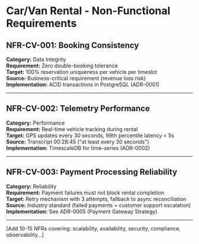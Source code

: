 # Car/Van Rental - Non-Functional Requirements

## NFR-CV-001: Booking Consistency
**Category:** Data Integrity  
**Requirement:** Zero double-booking tolerance  
**Target:** 100% reservation uniqueness per vehicle per timeslot  
**Source:** Business-critical requirement (revenue loss risk)  
**Implementation:** ACID transactions in PostgreSQL (ADR-0001)

---

## NFR-CV-002: Telemetry Performance
**Category:** Performance  
**Requirement:** Real-time vehicle tracking during rental  
**Target:** GPS updates every 30 seconds, 99th percentile latency < 5s  
**Source:** Transcript 00:28:45 ("at least every 30 seconds")  
**Implementation:** TimescaleDB for time-series (ADR-0002)

---

## NFR-CV-003: Payment Processing Reliability
**Category:** Reliability  
**Requirement:** Payment failures must not block rental completion  
**Target:** Retry mechanism with 3 attempts, fallback to async reconciliation  
**Source:** Industry standard (failed payments = customer support escalation)  
**Implementation:** See ADR-0005 (Payment Gateway Strategy)

---

[Add 10-15 NFRs covering: scalability, availability, security, compliance, observability...]